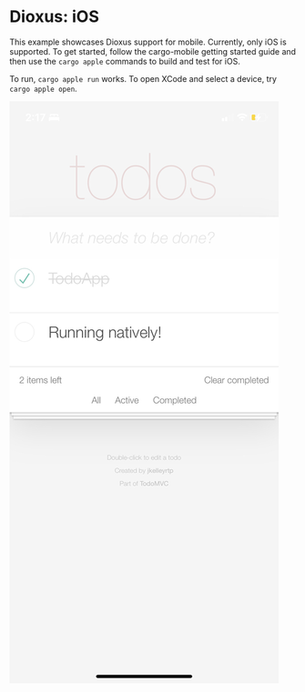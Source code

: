 # Dioxus: iOS

This example showcases Dioxus support for mobile. Currently, only iOS is supported. To get started, follow the cargo-mobile getting started guide and then use the `cargo apple` commands to build and test for iOS.

To run, `cargo apple run` works. To open XCode and select a device, try `cargo apple open`. 

![image](assets/screenshot.jpeg)
